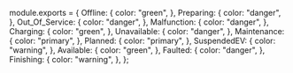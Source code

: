 module.exports = {
  Offline: {
    color: "green",
  },
  Preparing: {
    color: "danger",
  },
  Out_Of_Service: {
    color: "danger",
  },
  Malfunction: {
    color: "danger",
  },
  Charging: {
    color: "green",
  },
  Unavailable: {
    color: "danger",
  },
  Maintenance: {
    color: "primary",
  },
  Planned: {
    color: "primary",
  },
  SuspendedEV: {
    color: "warning",
  },
  Available: {
    color: "green",
  },
  Faulted: {
    color: "danger",
  },
  Finishing: {
    color: "warning",
  },
};
